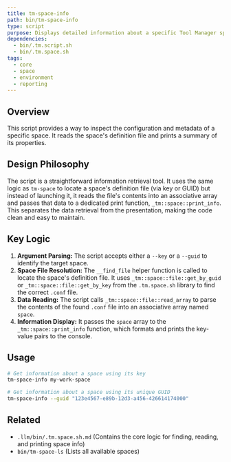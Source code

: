 ```yaml
---
title: tm-space-info
path: bin/tm-space-info
type: script
purpose: Displays detailed information about a specific Tool Manager space.
dependencies:
  - bin/.tm.script.sh
  - bin/.tm.space.sh
tags:
  - core
  - space
  - environment
  - reporting
---
```


## Overview
This script provides a way to inspect the configuration and metadata of a specific space. It reads the space's definition file and prints a summary of its properties.

## Design Philosophy
The script is a straightforward information retrieval tool. It uses the same logic as `tm-space` to locate a space's definition file (via key or GUID) but instead of launching it, it reads the file's contents into an associative array and passes that data to a dedicated print function, `_tm::space::print_info`. This separates the data retrieval from the presentation, making the code clean and easy to maintain.

## Key Logic
1.  **Argument Parsing:** The script accepts either a `--key` or a `--guid` to identify the target space.
2.  **Space File Resolution:** The `__find_file` helper function is called to locate the space's definition file. It uses `_tm::space::file::get_by_guid` or `_tm::space::file::get_by_key` from the `.tm.space.sh` library to find the correct `.conf` file.
3.  **Data Reading:** The script calls `_tm::space::file::read_array` to parse the contents of the found `.conf` file into an associative array named `space`.
4.  **Information Display:** It passes the `space` array to the `_tm::space::print_info` function, which formats and prints the key-value pairs to the console.

## Usage
```bash
# Get information about a space using its key
tm-space-info my-work-space

# Get information about a space using its unique GUID
tm-space-info --guid "123e4567-e89b-12d3-a456-426614174000"
```

## Related
- `.llm/bin/.tm.space.sh.md` (Contains the core logic for finding, reading, and printing space info)
- `bin/tm-space-ls` (Lists all available spaces)